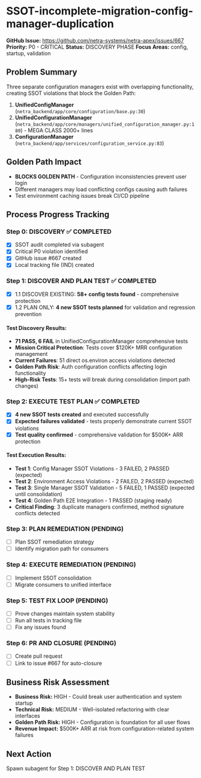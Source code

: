 # SSOT-incomplete-migration-config-manager-duplication

**GitHub Issue:** https://github.com/netra-systems/netra-apex/issues/667
**Priority:** P0 - CRITICAL
**Status:** DISCOVERY PHASE
**Focus Areas:** config, startup, validation

## Problem Summary

Three separate configuration managers exist with overlapping functionality, creating SSOT violations that block the Golden Path:

1. **UnifiedConfigManager** (`netra_backend/app/core/configuration/base.py:30`)
2. **UnifiedConfigurationManager** (`netra_backend/app/core/managers/unified_configuration_manager.py:180`) - MEGA CLASS 2000+ lines
3. **ConfigurationManager** (`netra_backend/app/services/configuration_service.py:83`)

## Golden Path Impact
- **BLOCKS GOLDEN PATH** - Configuration inconsistencies prevent user login
- Different managers may load conflicting configs causing auth failures
- Test environment caching issues break CI/CD pipeline

## Process Progress Tracking

### Step 0: DISCOVERY ✅ COMPLETED
- [x] SSOT audit completed via subagent
- [x] Critical P0 violation identified
- [x] GitHub issue #667 created
- [x] Local tracking file (IND) created

### Step 1: DISCOVER AND PLAN TEST ✅ COMPLETED
- [x] 1.1 DISCOVER EXISTING: **58+ config tests found** - comprehensive protection
- [x] 1.2 PLAN ONLY: **4 new SSOT tests planned** for validation and regression prevention

#### Test Discovery Results:
- **71 PASS, 6 FAIL** in UnifiedConfigurationManager comprehensive tests
- **Mission Critical Protection**: Tests cover $120K+ MRR configuration management
- **Current Failures**: 51 direct os.environ access violations detected
- **Golden Path Risk**: Auth configuration conflicts affecting login functionality
- **High-Risk Tests**: 15+ tests will break during consolidation (import path changes)

### Step 2: EXECUTE TEST PLAN ✅ COMPLETED
- [x] **4 new SSOT tests created** and executed successfully
- [x] **Expected failures validated** - tests properly demonstrate current SSOT violations
- [x] **Test quality confirmed** - comprehensive validation for $500K+ ARR protection

#### Test Execution Results:
- **Test 1**: Config Manager SSOT Violations - 3 FAILED, 2 PASSED (expected)
- **Test 2**: Environment Access Violations - 2 FAILED, 2 PASSED (expected)
- **Test 3**: Single Manager SSOT Validation - 5 FAILED, 1 PASSED (expected until consolidation)
- **Test 4**: Golden Path E2E Integration - 1 PASSED (staging ready)
- **Critical Finding**: 3 duplicate managers confirmed, method signature conflicts detected

### Step 3: PLAN REMEDIATION (PENDING)
- [ ] Plan SSOT remediation strategy
- [ ] Identify migration path for consumers

### Step 4: EXECUTE REMEDIATION (PENDING)
- [ ] Implement SSOT consolidation
- [ ] Migrate consumers to unified interface

### Step 5: TEST FIX LOOP (PENDING)
- [ ] Prove changes maintain system stability
- [ ] Run all tests in tracking file
- [ ] Fix any issues found

### Step 6: PR AND CLOSURE (PENDING)
- [ ] Create pull request
- [ ] Link to issue #667 for auto-closure

## Business Risk Assessment
- **Business Risk:** HIGH - Could break user authentication and system startup
- **Technical Risk:** MEDIUM - Well-isolated refactoring with clear interfaces
- **Golden Path Risk:** HIGH - Configuration is foundation for all user flows
- **Revenue Impact:** $500K+ ARR at risk from configuration-related system failures

## Next Action
Spawn subagent for Step 1: DISCOVER AND PLAN TEST